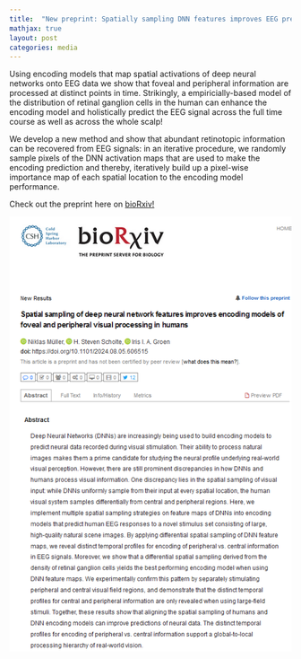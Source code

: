 ```yaml
---
title:  "New preprint: Spatially sampling DNN features improves EEG prediction!"
mathjax: true
layout: post
categories: media
---
```


Using encoding models that map spatial activations of deep neural networks onto EEG data we show that foveal and peripheral information are processed at distinct points in time.
Strikingly, a empiricially-based model of the distribution of retinal ganglion cells in the human can enhance the encoding model and holistically predict the EEG signal across the full time course as well as across the whole scalp!

We  develop a new method and show that abundant retinotopic information can be recovered from EEG signals: in an iterative procedure, we randomly sample pixels of the DNN activation maps that are used to make the encoding prediction and thereby, iteratively build up a pixel-wise importance map of each spatial location to the encoding model performance.


Check out the preprint here on [bioRxiv!](https://www.biorxiv.org/content/10.1101/2024.08.05.606515v1)

![](./assets/imgs/oads_eeg_preprint_screenshot.png)
